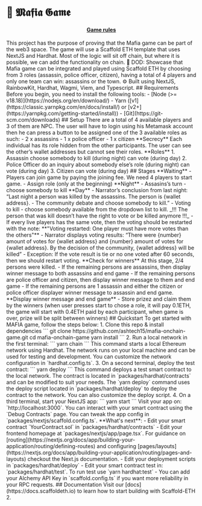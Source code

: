 # 🔫 𝕸𝖆𝖋𝖎𝖆 𝕲𝖆𝖒𝖊

<h4 align="center">
  <a href="https://docs.scaffoldeth.io">Game rules</a>
</h4>
This project has the purpose of proving that the Mafia game can be part of the web3 space. The game will use a Scaffold ETH template that uses NextJS and Hardhat. Most of the logic will sit off chain, but where it is possible, we can add the functionality on chain.
🧪 DOD: Showcase that Mafia game can be integrated and played using Scaffold ETH by choosing from 3 roles (assassin, police officer, citizen), having a total of 4 players and only one team can win: assassins or the town.
⚙️ Built using NextJS, RainbowKit, Hardhat, Wagmi, Viem, and Typescript.
## Requirements
Before you begin, you need to install the following tools:
- [Node (>= v18.18)](https://nodejs.org/en/download/)
- Yarn ([v1](https://classic.yarnpkg.com/en/docs/install/) or [v2+](https://yarnpkg.com/getting-started/install))
- [Git](https://git-scm.com/downloads)
## Setup
There are a total of 4 available players and 3 of them are NPC.
The user will have to login using his Metamask account then he can press a button to be assigned one of the 3 available roles as such:
- 2 x assassins
- 1 x police officer
- 1 x citizen
**Secrecy**
Each individual has its role hidden from the other participants.
The user can see the other’s wallet addresses but cannot see their roles.
**Roles**
1. Assassin
   choose somebody to kill (during night)
   can vote (during day)
2. Police Officer
   do an inquiry about somebody else’s role (during night)
   can vote (during day)
3. Citizen
   can vote (during day)
## Stages
**Waiting**
- Players can join game by paying the joining fee. We need 4 players to start game.
- Assign role (only at the beginning)
**Night**
- Assasins’s turn - choose somebody to kill
**Day**
- Narrator’s conclusion from last night: “Last night a person was killed by
  the assassins. The person is {wallet address}.
- The community debate and choose somebody to kill.”
- Voting to kill - choose somebody available from the dropdown list to kill.
  _!!! The person that was kill doesn’t have the right to vote or be killed
  anymore !!!_
- If every live players has the same vote, then the voting should be restarted with the note:
  **"Voting restarted: One player must have more votes than the others"**
- Narrator displays voting results: “There were {number} amount of votes
  for {wallet address} and {number} amount of votes for {wallet address}. By
  the decision of the community, {wallet address} will be killed”
- Exception: If the vote result is tie or no one voted after 60 seconds, then we should restart voting.
**Check for winners**
At this stage, 2/4 persons were killed.
- If the remaining persons are assassins, then display winner message to both assassins and end game
- If the remaining persons are police officer and citizen, then display winner message to them and end game
- If the remaining persons are 1 assassin and either the citizen or police officer displayer winner message to assassin and end game.
**Display winner message and end game**
- Store prizez and claim them by the winners (when user presses start to chose a role, it will pay 0.1ETH, the game will start with 0.4ETH paid by each participant, when game is over, prize will be split between winners)
## Quickstart
To get started with MAFIA game, follow the steps below:
1. Clone this repo & install dependencies
```
git clone https://github.com/ashtech15/mafia-onchain-game.git
cd mafia-onchain-game
yarn install
```
2. Run a local network in the first terminal:
```
yarn chain
```
This command starts a local Ethereum network using Hardhat. The network runs on your local machine and can be used for testing and development. You can customize the network configuration in `hardhat.config.ts`.
3. On a second terminal, deploy the test contract:
```
yarn deploy
```
This command deploys a test smart contract to the local network. The contract is located in `packages/hardhat/contracts` and can be modified to suit your needs. The `yarn deploy` command uses the deploy script located in `packages/hardhat/deploy` to deploy the contract to the network. You can also customize the deploy script.
4. On a third terminal, start your NextJS app:
```
yarn start
```
Visit your app on: `http://localhost:3000`. You can interact with your smart contract using the `Debug Contracts` page. You can tweak the app config in `packages/nextjs/scaffold.config.ts`.
**What's next**:
- Edit your smart contract `YourContract.sol` in `packages/hardhat/contracts`
- Edit your frontend homepage at `packages/nextjs/app/page.tsx`. For guidance on [routing](https://nextjs.org/docs/app/building-your-application/routing/defining-routes) and configuring [pages/layouts](https://nextjs.org/docs/app/building-your-application/routing/pages-and-layouts) checkout the Next.js documentation.
- Edit your deployment scripts in `packages/hardhat/deploy`
- Edit your smart contract test in: `packages/hardhat/test`. To run test use `yarn hardhat:test`
- You can add your Alchemy API Key in `scaffold.config.ts` if you want more reliability in your RPC requests.
## Documentation
Visit our [docs](https://docs.scaffoldeth.io) to learn how to start building with Scaffold-ETH 2.
